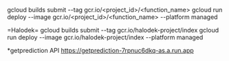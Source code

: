 gcloud builds submit --tag gcr.io/<project_id>/<function_name>
gcloud run deploy --image gcr.io/<project_id>/<function_name> --platform managed

=Halodek=
gcloud builds submit --tag gcr.io/halodek-project/index
gcloud run deploy --image gcr.io/halodek-project/index --platform managed

*getprediction API
https://getprediction-7rpnuc6dkq-as.a.run.app
